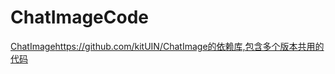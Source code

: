 # ChatImageCode
[ChatImage](https://github.com/kitUIN/ChatImage)https://github.com/kitUIN/ChatImage的依赖库,包含多个版本共用的代码

